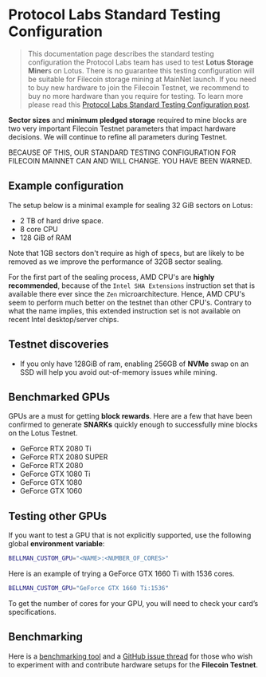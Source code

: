 # Protocol Labs Standard Testing Configuration

> This documentation page describes the standard testing configuration the Protocol Labs team has used to test **Lotus Storage Miner**s on Lotus. There is no guarantee this testing configuration will be suitable for Filecoin storage mining at MainNet launch. If you need to buy new hardware to join the Filecoin Testnet, we recommend to buy no more hardware than you require for testing. To learn more please read this [Protocol Labs Standard Testing Configuration post](https://filecoin.io/blog/filecoin-testnet-mining/).

**Sector sizes** and **minimum pledged storage** required to mine blocks are two very important Filecoin Testnet parameters that impact hardware decisions. We will continue to refine all parameters during Testnet.

BECAUSE OF THIS, OUR STANDARD TESTING CONFIGURATION FOR FILECOIN MAINNET CAN AND WILL CHANGE. YOU HAVE BEEN WARNED.

## Example configuration

The setup below is a minimal example for sealing 32 GiB sectors on Lotus:

- 2 TB of hard drive space.
- 8 core CPU
- 128 GiB of RAM

Note that 1GB sectors don't require as high of specs, but are likely to be removed as we improve the performance of 32GB sector sealing.

For the first part of the sealing process, AMD CPU's are __highly recommended__, because of the `Intel SHA Extensions` instruction set that is available there ever since the `Zen` microarchitecture. Hence, AMD CPU's seem to perform much better on the testnet than other CPU's. Contrary to what the name implies, this extended instruction set is not available on recent Intel desktop/server chips. 

## Testnet discoveries

- If you only have 128GiB of ram, enabling 256GB of **NVMe** swap on an SSD will help you avoid out-of-memory issues while mining.

## Benchmarked GPUs

GPUs are a must for getting **block rewards**. Here are a few that have been confirmed to generate **SNARKs** quickly enough to successfully mine blocks on the Lotus Testnet.

- GeForce RTX 2080 Ti
- GeForce RTX 2080 SUPER
- GeForce RTX 2080
- GeForce GTX 1080 Ti
- GeForce GTX 1080
- GeForce GTX 1060

## Testing other GPUs

If you want to test a GPU that is not explicitly supported, use the following global **environment variable**:

```sh
BELLMAN_CUSTOM_GPU="<NAME>:<NUMBER_OF_CORES>"
```

Here is an example of trying a GeForce GTX 1660 Ti with 1536 cores.

```sh
BELLMAN_CUSTOM_GPU="GeForce GTX 1660 Ti:1536"
```

To get the number of cores for your GPU, you will need to check your card’s specifications.

## Benchmarking

Here is a [benchmarking tool](https://github.com/filecoin-project/lotus/tree/master/cmd/lotus-bench) and a [GitHub issue thread](https://github.com/filecoin-project/lotus/issues/694) for those who wish to experiment with and contribute hardware setups for the **Filecoin Testnet**.

